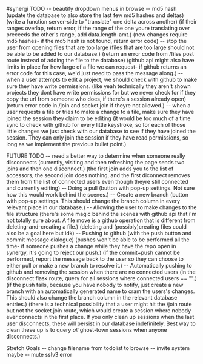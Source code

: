 #synergi
TODO
-- beautify dropdown menus in browse
-- md5 hash
	(update the database to also store the last few md5 hashes and deltas)
	(write a function server-side to "translate" one delta across another)
		(if their ranges overlap, return error, if the range of the one youre translating over preceeds the other's range, add data.length-amt.)
	(new changes require md5 hashes- if the md5 hash is not found, return error code)
-- stop the user from opening files that are too large
	(files that are too large should not be able to be added to our database.)
	(return an error code from /files post route instead of adding the file to the database)
	(github api might also have limits in place for how large of a file we can request- if github returns an error code for this case, we'd just need to pass the message along.)
-- when a user attempts to edit a project, we should check with github to make sure they have write permissions.
	(like yeah technically they aren't shown projects they dont have write permissions for but we never check for if they copy the url from someone who does, if there's a session already open)
	(return error code in /join and socket.join if theyre not allowed.)
-- when a user requests a file or tries to make a change to a file, make sure they have joined the session they claim to be editing
	(it would be too much of a time sync to check with github for every little keystroke, so for each of those little changes we just check with our database to see if they have joined the session. They can only join the session if they have read permissions, so long as we implement the previous bullet point.)

FUTURE TODO
-- need a better way to determine when someone really disconnects
	(currently, visiting and then refreshing the page sends two joins and then one disconnect.)
	(the first join adds you to the list of accessors, the second join does nothing, and the first diconnect removes them from the list of connected users even though theyre still connected and currently editing)
-- Doing a pull
	(button with pop-up settings. Not sure how this would work behind the scenes.)
-- Create a new branch
	(button with pop-up settings. This should change the branch column in every relevant place in our database.)
-- Allowing the user to make changes to the file structure
	(there's some magic behind the scenes with github api that i'm not totally sure about. A file move is a github operation that is different from deleting-and-creating a file.)
	(deleting and (possibly)creating files could also be a goal here but idk)
-- Pushing to github
	(with the push button and commit message dialogue)
	(pushes won't be able to be performed all the time- if someone pushes a change while they have the repo open in synergy, it's going to reject our push.)
	(if the commit+push cannot be performed, report the message back to the user so they can choose to either pull or make a new branch to resolve it.)
-- Automatically pushing to github and removing the session when there are no connected users
	(in the disconnect flask route, query for all sessions where connected users == "".)
	(if the push fails, because you have nobody to notify, just create a new branch with an automatically generated name to cram the users's changes. This should also change the branch column in the relevant database entries.)
	(there is a technical possibility that a user might hit the /join route but not the socket.join route, which would create a session where nobody ever connects in the first place. If you only clean up sessions when the last user disconnects, these will persist in our database indefinitely. Best way to clean these up is to query *all* ghost-town sessions when anyone disconnects.)

Stretch Goals
-- change filename from todolist to browse
-- invite system maybe
-- mute sslv3 error




